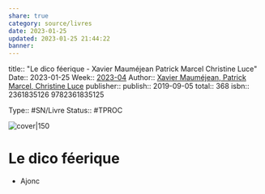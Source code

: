 ```yaml
---
share: true 
category: source/livres
date: 2023-01-25
updated: 2023-01-25 21:44:22
banner: 
---
```

title:: "Le dico féerique - Xavier Mauméjean Patrick Marcel Christine Luce"
Date:: 2023-01-25
Week:: [2023-04](2023-04.md)
Author:: [Xavier Mauméjean, Patrick Marcel, Christine Luce](Xavier%20Maum%C3%A9jean,%20Patrick%20Marcel,%20Christine%20Luce.md)
publisher:: 
publish:: 2019-09-05
total:: 368
isbn:: 2361835126 9782361835125


Type:: #SN/Livre 
Status:: #TPROC 

![cover|150](https://pictures.abebooks.com/isbn/9782361835125-us-300.jpg)

# Le dico féerique

- Ajonc